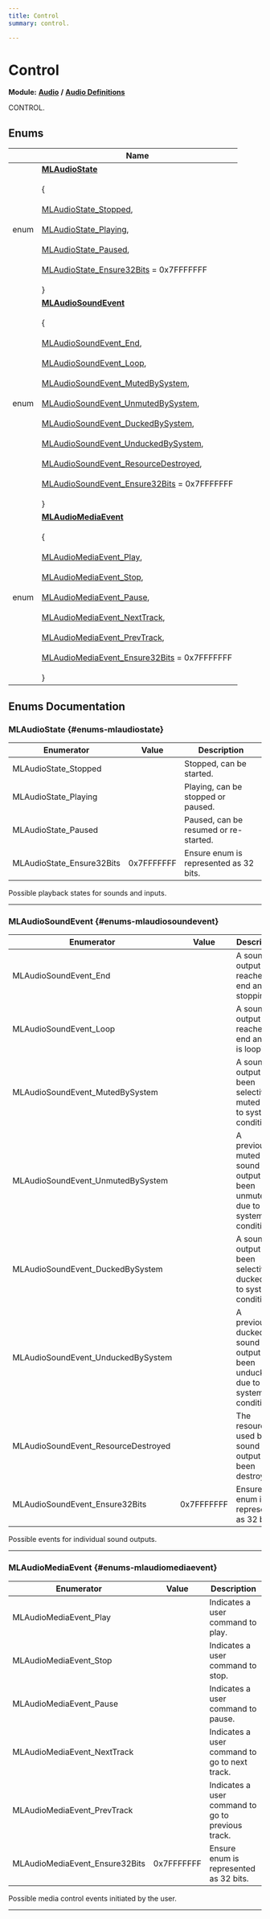 ```yaml
---
title: Control
summary: control. 

---
```


# Control

**Module:** **[Audio](/versioned_docs/version-14-Jun-2023/api-ref/api/Modules/group___audio/group___audio.md)** **/** **[Audio Definitions](/versioned_docs/version-14-Jun-2023/api-ref/api/Modules/group___audio/group___audio_defs/group___audio_defs.md)**

CONTROL. 

## Enums

|                | Name           |
| -------------- | -------------- |
| enum | **[MLAudioState](/versioned_docs/version-14-Jun-2023/api-ref/api/Modules/group___audio/group___audio_defs/group___def_control.md#enums-mlaudiostate)** <br></br> { <br></br>[MLAudioState_Stopped](/versioned_docs/version-14-Jun-2023/api-ref/api/Modules/group___audio/group___audio_defs/group___def_control.md#enums-mlaudiostate-stopped),<br></br> [MLAudioState_Playing](/versioned_docs/version-14-Jun-2023/api-ref/api/Modules/group___audio/group___audio_defs/group___def_control.md#enums-mlaudiostate-playing),<br></br> [MLAudioState_Paused](/versioned_docs/version-14-Jun-2023/api-ref/api/Modules/group___audio/group___audio_defs/group___def_control.md#enums-mlaudiostate-paused),<br></br> [MLAudioState_Ensure32Bits](/versioned_docs/version-14-Jun-2023/api-ref/api/Modules/group___audio/group___audio_defs/group___def_control.md#enums-mlaudiostate-ensure32bits) = 0x7FFFFFFF<br></br>} |
| enum | **[MLAudioSoundEvent](/versioned_docs/version-14-Jun-2023/api-ref/api/Modules/group___audio/group___audio_defs/group___def_control.md#enums-mlaudiosoundevent)** <br></br> { <br></br>[MLAudioSoundEvent_End](/versioned_docs/version-14-Jun-2023/api-ref/api/Modules/group___audio/group___audio_defs/group___def_control.md#enums-mlaudiosoundevent-end),<br></br> [MLAudioSoundEvent_Loop](/versioned_docs/version-14-Jun-2023/api-ref/api/Modules/group___audio/group___audio_defs/group___def_control.md#enums-mlaudiosoundevent-loop),<br></br> [MLAudioSoundEvent_MutedBySystem](/versioned_docs/version-14-Jun-2023/api-ref/api/Modules/group___audio/group___audio_defs/group___def_control.md#enums-mlaudiosoundevent-mutedbysystem),<br></br> [MLAudioSoundEvent_UnmutedBySystem](/versioned_docs/version-14-Jun-2023/api-ref/api/Modules/group___audio/group___audio_defs/group___def_control.md#enums-mlaudiosoundevent-unmutedbysystem),<br></br> [MLAudioSoundEvent_DuckedBySystem](/versioned_docs/version-14-Jun-2023/api-ref/api/Modules/group___audio/group___audio_defs/group___def_control.md#enums-mlaudiosoundevent-duckedbysystem),<br></br> [MLAudioSoundEvent_UnduckedBySystem](/versioned_docs/version-14-Jun-2023/api-ref/api/Modules/group___audio/group___audio_defs/group___def_control.md#enums-mlaudiosoundevent-unduckedbysystem),<br></br> [MLAudioSoundEvent_ResourceDestroyed](/versioned_docs/version-14-Jun-2023/api-ref/api/Modules/group___audio/group___audio_defs/group___def_control.md#enums-mlaudiosoundevent-resourcedestroyed),<br></br> [MLAudioSoundEvent_Ensure32Bits](/versioned_docs/version-14-Jun-2023/api-ref/api/Modules/group___audio/group___audio_defs/group___def_control.md#enums-mlaudiosoundevent-ensure32bits) = 0x7FFFFFFF<br></br>} |
| enum | **[MLAudioMediaEvent](/versioned_docs/version-14-Jun-2023/api-ref/api/Modules/group___audio/group___audio_defs/group___def_control.md#enums-mlaudiomediaevent)** <br></br> { <br></br>[MLAudioMediaEvent_Play](/versioned_docs/version-14-Jun-2023/api-ref/api/Modules/group___audio/group___audio_defs/group___def_control.md#enums-mlaudiomediaevent-play),<br></br> [MLAudioMediaEvent_Stop](/versioned_docs/version-14-Jun-2023/api-ref/api/Modules/group___audio/group___audio_defs/group___def_control.md#enums-mlaudiomediaevent-stop),<br></br> [MLAudioMediaEvent_Pause](/versioned_docs/version-14-Jun-2023/api-ref/api/Modules/group___audio/group___audio_defs/group___def_control.md#enums-mlaudiomediaevent-pause),<br></br> [MLAudioMediaEvent_NextTrack](/versioned_docs/version-14-Jun-2023/api-ref/api/Modules/group___audio/group___audio_defs/group___def_control.md#enums-mlaudiomediaevent-nexttrack),<br></br> [MLAudioMediaEvent_PrevTrack](/versioned_docs/version-14-Jun-2023/api-ref/api/Modules/group___audio/group___audio_defs/group___def_control.md#enums-mlaudiomediaevent-prevtrack),<br></br> [MLAudioMediaEvent_Ensure32Bits](/versioned_docs/version-14-Jun-2023/api-ref/api/Modules/group___audio/group___audio_defs/group___def_control.md#enums-mlaudiomediaevent-ensure32bits) = 0x7FFFFFFF<br></br>} |

## Enums Documentation

### MLAudioState {#enums-mlaudiostate}

| Enumerator | Value | Description |
| ---------- | ----- | ----------- |
| MLAudioState_Stopped | | Stopped, can be started. |
| MLAudioState_Playing | | Playing, can be stopped or paused. |
| MLAudioState_Paused | | Paused, can be resumed or re-started. |
| MLAudioState_Ensure32Bits |  0x7FFFFFFF| Ensure enum is represented as 32 bits. |




Possible playback states for sounds and inputs. 





-----------

### MLAudioSoundEvent {#enums-mlaudiosoundevent}

| Enumerator | Value | Description |
| ---------- | ----- | ----------- |
| MLAudioSoundEvent_End | | A sound output has reached the end and is stopping. |
| MLAudioSoundEvent_Loop | | A sound output has reached the end and is is looping. |
| MLAudioSoundEvent_MutedBySystem | | A sound output has been selectively muted due to system conditions. |
| MLAudioSoundEvent_UnmutedBySystem | | A previously muted sound output has been unmuted due to system conditions. |
| MLAudioSoundEvent_DuckedBySystem | | A sound output has been selectively ducked due to system conditions. |
| MLAudioSoundEvent_UnduckedBySystem | | A previously ducked sound output has been unducked due to system conditions. |
| MLAudioSoundEvent_ResourceDestroyed | | The resource used by a sound output has been destroyed. |
| MLAudioSoundEvent_Ensure32Bits |  0x7FFFFFFF| Ensure enum is represented as 32 bits. |




Possible events for individual sound outputs. 





-----------

### MLAudioMediaEvent {#enums-mlaudiomediaevent}

| Enumerator | Value | Description |
| ---------- | ----- | ----------- |
| MLAudioMediaEvent_Play | | Indicates a user command to play. |
| MLAudioMediaEvent_Stop | | Indicates a user command to stop. |
| MLAudioMediaEvent_Pause | | Indicates a user command to pause. |
| MLAudioMediaEvent_NextTrack | | Indicates a user command to go to next track. |
| MLAudioMediaEvent_PrevTrack | | Indicates a user command to go to previous track. |
| MLAudioMediaEvent_Ensure32Bits |  0x7FFFFFFF| Ensure enum is represented as 32 bits. |




Possible media control events initiated by the user. 





-----------








